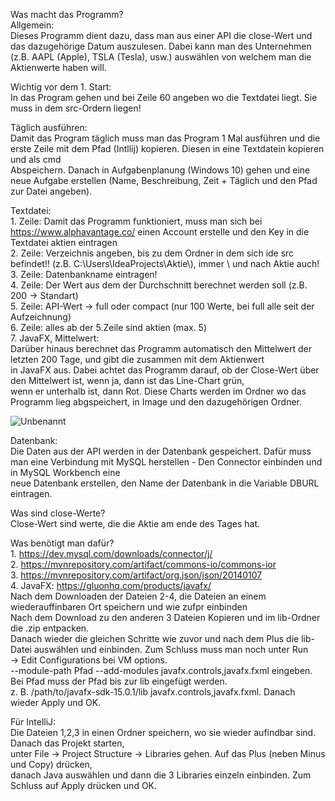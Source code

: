Was macht das Programm?</br>
Allgemein:</br>
	Dieses Programm dient dazu, dass man aus einer API die close-Wert und das dazugehörige Datum auszulesen. 
	Dabei kann man des Unternehmen (z.B. AAPL (Apple), TSLA (Tesla), usw.) auswählen von welchem man die Aktienwerte haben will. </br>
	
Wichtig vor dem 1. Start:</br>
	In das Program gehen und bei Zeile 60 angeben wo die Textdatei liegt. Sie muss in dem src-Ordern liegen!</br>
	
Täglich ausführen:</br>
	Damit das Program täglich muss man das Program 1 Mal ausführen und die erste Zeile mit dem Pfad (Intllij) kopieren. Diesen in eine Textdatein kopieren und als cmd</br>           Abspeichern. Danach in Aufgabenplanung (Windows 10) gehen und eine neue Aufgabe erstellen (Name, Beschreibung, Zeit + Täglich und den Pfad zur Datei angeben).</br>
	
Textdatei:</br>
	1. Zeile: Damit das Programm funktioniert, muss man sich bei https://www.alphavantage.co/ einen Account erstelle und den Key in die Textdatei aktien eintragen </br>
	2. Zeile: Verzeichnis angeben, bis zu dem Ordner in dem sich ide src befindet!! (z.B. C:\\Users\\IdeaProjects\\Aktie\\), immer \\ und nach Aktie auch!</br>
	3. Zeile: Datenbankname eintragen!</br>
	4. Zeile: Der Wert aus dem der Durchschnitt berechnet werden soll (z.B. 200 -> Standart)</br>
	5. Zeile: API-Wert -> full oder compact (nur 100 Werte, bei full alle seit der Aufzeichnung)</br>
	6. Zeile: alles ab der 5.Zeile sind aktien (max. 5)</br>
	7. 
JavaFX, Mittelwert:</br>
	Darüber hinaus berechnet das Programm automatisch den Mittelwert der letzten 200 Tage, und gibt die zusammen mit dem Aktienwert </br>
	in JavaFX aus. Dabei achtet das Programm darauf, ob der Close-Wert über den Mittelwert ist, wenn ja, dann ist das Line-Chart grün,</br>
	wenn er unterhalb ist, dann Rot. Diese Charts werden im Ordner wo das Programm lieg abgspeichert, in Image und den dazugehörigen Ordner.</br>
	
![Unbenannt](https://user-images.githubusercontent.com/59961104/105870063-2c053900-5ff8-11eb-919a-6a57a12e78dd.PNG)

Datenbank:</br>
	Die Daten aus der API werden in der Datenbank gespeichert. Dafür muss man eine Verbindung mit MySQL herstellen - Den Connector einbinden und in MySQL Workbench eine</br>         neue Datenbank erstellen, den Name der Datenbank in die Variable DBURL eintragen.  </br>

Was sind close-Werte?</br>
	Close-Wert sind werte, die die Aktie am ende des Tages hat.</br>

Was benötigt man dafür?</br>
	1. https://dev.mysql.com/downloads/connector/j/</br>
	2. https://mvnrepository.com/artifact/commons-io/commons-ior</br>
	3. https://mvnrepository.com/artifact/org.json/json/20140107</br>
	4. JavaFX: https://gluonhq.com/products/javafx/</br>
		Nach dem Downloaden der Dateien 2-4, die Dateien an einem wiederauffinbaren Ort speichern und wie zufpr einbinden</br>
		Nach dem Download zu den anderen 3 Dateien Kopieren und im lib-Ordner die .zip entpacken.</br>
		Danach wieder die gleichen Schritte wie zuvor und nach dem Plus die lib-Datei auswählen und einbinden. Zum Schluss muss man noch unter Run</br> -> Edit 			Configurations bei VM options.</br>
		--module-path Pfad --add-modules javafx.controls,javafx.fxml   eingeben. Bei Pfad muss der Pfad bis zur lib eingefügt werden.</br>
		z. B. /path/to/javafx-sdk-15.0.1/lib javafx.controls,javafx.fxml. Danach wieder Apply und OK.</br>

Für IntelliJ: </br>
	Die Dateien 1,2,3 in einen Ordner speichern, wo sie wieder aufindbar sind. Danach das Projekt starten, </br>
	unter File -> Project Structure -> Libraries gehen. Auf das Plus (neben Minus und Copy) drücken, </br>
	danach Java auswählen und dann die 3 Libraries einzeln einbinden. Zum Schluss auf Apply drücken und OK.</br>

